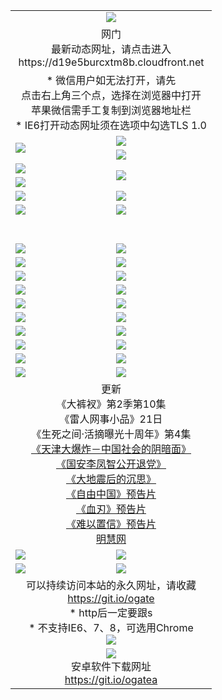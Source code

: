 ﻿<table>
  <tr></tr>
  <tr><td colspan=2 align=center><img src="https://cloud.githubusercontent.com/assets/11880933/13434984/f430fae2-e012-11e5-814f-c2df1e82b247.jpg" /></td></tr>
  <tr><td colspan=2 align=center>网门<br>最新动态网址，请点击进入
<br>https://d19e5burcxtm8b.cloudfront.net
    </td>
  </tr>
  <tr>
    <td colspan=2 align=center>* 微信用户如无法打开，请先<br>点击右上角三个点，选择在浏览器中打开<br>苹果微信需手工复制到浏览器地址栏
    <br>* IE6打开动态网址须在选项中勾选TLS 1.0</td>
  </tr>
  <tr>
    <td rowspan=2><a href="https://d19e5burcxtm8b.cloudfront.net/ogUP.aspx?name=11DKC.mp4&list=11DKC" target="_blank"><img src="https://d19e5burcxtm8b.cloudfront.net/Up/11DKC1.jpg" /></a></td> 
    <td><div><a href="https://d19e5burcxtm8b.cloudfront.net/ogUP.aspx?name=LRWS.mp4&list=LRWS" target="_blank"><img src="https://d19e5burcxtm8b.cloudfront.net/Up/LRWS.jpg" /></a></td>
   </tr>
  <tr>
    <td><a href="https://d19e5burcxtm8b.cloudfront.net/ogNiceVedio.aspx" target="_blank"><img src="https://d19e5burcxtm8b.cloudfront.net/Up/11TGKDY.jpg" /></a></td>
  </tr>
  <tr>
    <td><a href="https://d19e5burcxtm8b.cloudfront.net/ogUP.aspx?name=JQR.mp4&count=2" target="_blank"><img src="https://d19e5burcxtm8b.cloudfront.net/Up/JQR.jpg" /></a></td>   
    <td rowspan=2><a href="https://d19e5burcxtm8b.cloudfront.net/ogUP.aspx?name=JP.mp4&count=9" target="_blank"><img src="https://d19e5burcxtm8b.cloudfront.net/Up/JP.jpg" /></td>
  </tr>
  <tr>
    <td><a href="https://d19e5burcxtm8b.cloudfront.net/ogUP.aspx?name=WH.mp4" target="_blank"><img src="https://d19e5burcxtm8b.cloudfront.net/Up/WH.jpg" /></a></td>
  </tr>
  <tr>
    <td><a href="https://d19e5burcxtm8b.cloudfront.net/ogUP.aspx?name=SSZJ.mp4&list=SSZJ" target="_blank"><img src="https://d19e5burcxtm8b.cloudfront.net/Up/SSZJ.jpg" /></a></td>
    <td><a href="https://d19e5burcxtm8b.cloudfront.net/ogUP.aspx?name=1XQK.mp4&count=13" target="_blank"><img src="https://d19e5burcxtm8b.cloudfront.net/Up/1XQK.jpg" /></a</td>
  </tr>
  <tr>
    <td><a href="https://d19e5burcxtm8b.cloudfront.net/ogUP.aspx?name=ZY.mp4&count=2015|16" target="_blank"><img src="https://d19e5burcxtm8b.cloudfront.net/Up/ZY.jpg" /></a</td>
    <td><a href="https://d19e5burcxtm8b.cloudfront.net/ogUP.aspx?name=XTFY.mp4&count=B|2,A|24" target="_blank"><img src="https://d19e5burcxtm8b.cloudfront.net/Up/XTFY.jpg" /></a></td>
  </tr>
  <tr height="40">
  </tr>
  <tr>
    <td><a href="https://d19e5burcxtm8b.cloudfront.net/ogUP.aspx?name=4SQQ.mp4&list=4SQQ" target="_blank"><img src="https://d19e5burcxtm8b.cloudfront.net/Up/4SQQ0.jpg"/></a></td>
    <td><a href="https://d19e5burcxtm8b.cloudfront.net/ogUP.aspx?name=4SHQ.mp4&list=4SHQ" target="_blank"><img src="https://d19e5burcxtm8b.cloudfront.net/Up/4SHQ0.jpg"/></a></td>
  </tr>
  <tr>
    <td><a href="https://d19e5burcxtm8b.cloudfront.net/ogUP.aspx?name=4SZG.mp4&list=4SZG" target="_blank"><img src="https://d19e5burcxtm8b.cloudfront.net/Up/4SZG0.jpg"/></a></td>
    <td><a href="https://d19e5burcxtm8b.cloudfront.net/ogUP.aspx?name=4SDJ.mp4&list=4SDJ" target="_blank"><img src="https://d19e5burcxtm8b.cloudfront.net/Up/4SDJ0.jpg"/></a></td>
  </tr>
  <tr>
    <td><a href="https://d19e5burcxtm8b.cloudfront.net/ogUP.aspx?name=4SGX.mp4&list=4SGX" target="_blank"><img src="https://d19e5burcxtm8b.cloudfront.net/Up/4SGX0.jpg"/></a></td>
    <td><a href="https://d19e5burcxtm8b.cloudfront.net/ogUP.aspx?name=4SHD.mp4&list=4SHD" target="_blank"><img src="https://d19e5burcxtm8b.cloudfront.net/Up/4SHD0.jpg"/></a></td>
  </tr>
  <tr>
    <td><a href="https://d19e5burcxtm8b.cloudfront.net/ogUP.aspx?name=4CTX.mp4&list=4CTX" target="_blank"><img src="https://d19e5burcxtm8b.cloudfront.net/Up/4CTX0.jpg"/></a></td>
    <td><a href="https://d19e5burcxtm8b.cloudfront.net/ogUP.aspx?name=4CWZ.mp4&list=4CWZ" target="_blank"><img src="https://d19e5burcxtm8b.cloudfront.net/Up/4CWZ0.jpg"/></a></td>
  </tr>
  <tr>
    <td><a href="https://d19e5burcxtm8b.cloudfront.net/onUP.aspx?name=https://d1qhweuvr3wm0g.cloudfront.net/" target="_blank"><img src="https://d19e5burcxtm8b.cloudfront.net/Up/0DTW.jpg"/></a></td>
    <td><a href="https://d19e5burcxtm8b.cloudfront.net/onUP.aspx?name=https://d240ns8up8earz.cloudfront.net/acenter/" target="_blank"><img src="https://d19e5burcxtm8b.cloudfront.net/Up/0TDW.jpg" /></a></td>
  </tr>
  <tr>
    <td><a href="https://d19e5burcxtm8b.cloudfront.net/onUP.aspx?name=https://d4508d6vomz2p.cloudfront.net/gb/nsc413.htm" target="_blank"><img src="https://d19e5burcxtm8b.cloudfront.net/Up/0DJY.jpg" /></a></td>
    <td><a href="https://d19e5burcxtm8b.cloudfront.net/onUP.aspx?name=https://d3bxwq7vzudb5l.cloudfront.net/xtr/gb/prog204.html" target="_blank"><img src="https://d19e5burcxtm8b.cloudfront.net/Up/0XTR.jpg" /></a></td>
  </tr>
  <tr>
    <td><a href="https://d19e5burcxtm8b.cloudfront.net/onUP.aspx?name=https://d3aj00iefsmfgc.cloudfront.net/" target="_blank"><img src="https://d19e5burcxtm8b.cloudfront.net/Up/0MHW.jpg" /></a></td>
    <td><a href="https://d19e5burcxtm8b.cloudfront.net/onUP.aspx?name=https://d1sbg9daat0zu5.cloudfront.net/" target="_blank"><img src="https://d19e5burcxtm8b.cloudfront.net/Up/0ZJW.jpg" /></a></td>
  </tr>
  <tr>
    <td><a href="https://d19e5burcxtm8b.cloudfront.net/ogUP.aspx?name=0FG.zip" target="_blank"><img src="https://d19e5burcxtm8b.cloudfront.net/Up/0FG.jpg" /></a></td>
    <td><a href="https://d19e5burcxtm8b.cloudfront.net/ogUP.aspx?name=0FGA.apk" target="_blank"><img src="https://d19e5burcxtm8b.cloudfront.net/Up/0FGA.jpg" /></a></td>
  </tr>
  <tr>
    <td><a href="https://d19e5burcxtm8b.cloudfront.net/ogUP.aspx?name=0U.zip" target="_blank"><img src="https://d19e5burcxtm8b.cloudfront.net/Up/0U.jpg" /></a></td>
    <td><a href="https://d19e5burcxtm8b.cloudfront.net/ogUP.aspx?name=0UA.apk" target="_blank"><img src="https://d19e5burcxtm8b.cloudfront.net/Up/0UA.jpg" /></a></td>
  </tr>
  <tr>
    <td><a href="https://d19e5burcxtm8b.cloudfront.net/ogUP.aspx?name=0iPPOTV.zip" target="_blank"><img src="https://d19e5burcxtm8b.cloudfront.net/Up/0iPPOTV.jpg" /></a></td>
    <td><a href="https://d19e5burcxtm8b.cloudfront.net/ogUP.aspx?name=0iNTD.apk" target="_blank"><img src="https://d19e5burcxtm8b.cloudfront.net/Up/0iNTD.jpg" /></a></td>
  </tr>
  <tr>
    <td colspan=2 align=center>更新<br>
      《大裤衩》第2季第10集<br>
      《雷人网事小品》21日<br>
      《生死之间·活摘曝光十周年》第4集</a><br>
      <a href="https://d19e5burcxtm8b.cloudfront.net/ogUP.aspx?name=4TJDBZ.mp4" target="_blank">《天津大爆炸－中国社会的阴暗面》</a><br>
      <a href="https://d19e5burcxtm8b.cloudfront.net/ogUP.aspx?name=4LFZ.mp4" target="_blank">《国安李凤智公开退党》</a><br>
      <a href="https://d19e5burcxtm8b.cloudfront.net/ogUP.aspx?name=4DDZHDCS.mp4" target="_blank">《大地震后的沉思》</a><br>
      <a href="https://d19e5burcxtm8b.cloudfront.net/ogUP.aspx?name=11ZYZG0.mp4" target="_blank">《自由中国》预告片</a><br>
      <a href="https://d19e5burcxtm8b.cloudfront.net/ogUP.aspx?name=11XR.mp4" target="_blank">《血刃》预告片</a><br>
      <a href="https://d19e5burcxtm8b.cloudfront.net/ogUP.aspx?name=11NYZX.mp4&count=2" target="_blank">《难以置信》预告片</a><br>
      <a href="https://d19e5burcxtm8b.cloudfront.net/onUP.aspx?name=https://www.minghui.org/" target="_blank">明慧网</a></td>
    </td>
  </tr>
  <tr>
    <td><a href="https://d19e5burcxtm8b.cloudfront.net/ogNice.aspx" target="_blank"><img src="https://cloud.githubusercontent.com/assets/11880933/13720378/f84bb392-e841-11e5-8739-815049dd6ff8.jpg" /></a></td>
    <td><a href="https://d19e5burcxtm8b.cloudfront.net/onCO.aspx?ob=600%E4%BA%8B%E7%89%A9&op=%E5%A2%9E%E5%88%A0%E6%94%B9&args=WH1~%23%E7%B1%BB%E5%9E%8B6%E6%96%B0%E9%97%BB%7c%23%E7%B1%BB%E5%9E%8B6%E8%AF%84%E8%AE%BA&mode=" target="_blank"><img src="https://cloud.githubusercontent.com/assets/11880933/13720380/04d76a16-e842-11e5-8833-e627daa88802.jpg" /></a></td> 
  </tr>
  <tr>
    <td><a href="https://d19e5burcxtm8b.cloudfront.net/ogDY.aspx" target="_blank"><img src="https://cloud.githubusercontent.com/assets/11880933/13720384/11817090-e842-11e5-9571-7dc2f1af9f42.jpg" /></a></td>
    <td><a href="https://d19e5burcxtm8b.cloudfront.net/ogST.aspx" target="_blank"><img src="https://cloud.githubusercontent.com/assets/11880933/13720385/1467ea3c-e842-11e5-86df-c96c9a556aaf.jpg" /></a></td> 
  </tr>
  <!--tr>
    <td colspan=2 align=center>
      <微信可扫描以下临时二维码<br/>https://bit.ly/1mBQHW8<br/><a href="https://d19e5burcxtm8b.cloudfront.net/Up/0WMGDL3.png" target="_blank"><img src="https://d19e5burcxtm8b.cloudfront.net/Up/0WMGD3.png"/></a>
  </tr-->
  <tr>
    <td colspan=2 align=center>可以持续访问本站的永久网址，请收藏<br/><a href="https://git.io/ogate" target="_blank">https://git.io/ogate</a><br/>* http后一定要跟s<br/>* 不支持IE6、7、8，可选用Chrome<br/><a href="https://d19e5burcxtm8b.cloudfront.net/Up/0WMGDL2.png" target="_blank"><img src="https://d19e5burcxtm8b.cloudfront.net/Up/0WMGD2.png"/></a></td>
  </tr>
  <tr>
    <td colspan=2 align=center><a href="https://d19e5burcxtm8b.cloudfront.net/ogUP.aspx?name=0oGate.apk" target="_blank"><img src="https://cloud.githubusercontent.com/assets/11880933/13720399/75e143ee-e842-11e5-9f0a-1421f423c80f.jpg" /></a><br>安卓软件下载网址<br><a href="https://git.io/ogatea">https://git.io/ogatea</a></td>
  </tr>
  <!--tr>
    <td colspan=2 align=center>可能失效的动态网址
    </td>
  </tr-->
</table>
